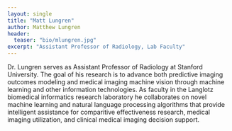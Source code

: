 ```yaml
---
layout: single
title: "Matt Lungren"
author: Matthew Lungren
header:
  teaser: "bio/mlungren.jpg"
excerpt: "Assistant Professor of Radiology, Lab Faculty" 
---
```


<p>Dr. Lungren serves as Assistant Professor of Radiology at Stanford University.  The goal of his research is to advance both predictive imaging outcomes modeling and medical imaging machine vision through machine learning and other information technologies. As faculty in the Langlotz biomedical informatics research laboratory he collaborates on novel machine learning and natural language processing algorithms that provide intelligent assistance for comparitive effectiveness research, medical imaging utilization, and clinical medical imaging decision support.  </p>
